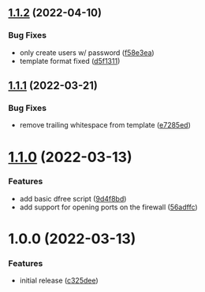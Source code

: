 ## [1.1.2](https://github.com/de-it-krachten/ansible-role-samba/compare/v1.1.1...v1.1.2) (2022-04-10)


### Bug Fixes

* only create users w/ password ([f58e3ea](https://github.com/de-it-krachten/ansible-role-samba/commit/f58e3ea195031eae5552b974fed37fcbbe0c5663))
* template format fixed ([d5f1311](https://github.com/de-it-krachten/ansible-role-samba/commit/d5f1311cc8e9cbcbcfbbbd0e537546dffe5ae3fe))

## [1.1.1](https://github.com/de-it-krachten/ansible-role-samba/compare/v1.1.0...v1.1.1) (2022-03-21)


### Bug Fixes

* remove trailing whitespace from template ([e7285ed](https://github.com/de-it-krachten/ansible-role-samba/commit/e7285edf434c1e438a14339f598fec2ef8c744ce))

# [1.1.0](https://github.com/de-it-krachten/ansible-role-samba/compare/v1.0.0...v1.1.0) (2022-03-13)


### Features

* add basic dfree script ([9d4f8bd](https://github.com/de-it-krachten/ansible-role-samba/commit/9d4f8bd939f232ca63d96d76402397e3e750c8d7))
* add support for opening ports on the firewall ([56adffc](https://github.com/de-it-krachten/ansible-role-samba/commit/56adffc7efeec829dbbb808d9caebb4b0aa34c89))

# 1.0.0 (2022-03-13)


### Features

* initial release ([c325dee](https://github.com/de-it-krachten/ansible-role-samba/commit/c325dee0085008598dcb8d13fbf502dae1595590))
